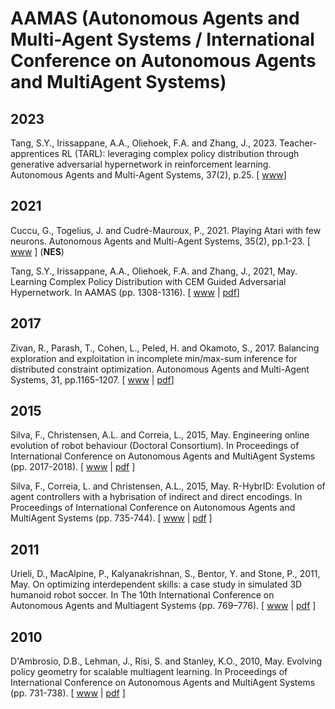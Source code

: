 # AAMAS (Autonomous Agents and Multi-Agent Systems / International Conference on Autonomous Agents and MultiAgent Systems)

## 2023

Tang, S.Y., Irissappane, A.A., Oliehoek, F.A. and Zhang, J., 2023. Teacher-apprentices RL (TARL): leveraging complex policy distribution through generative adversarial hypernetwork in reinforcement learning. Autonomous Agents and Multi-Agent Systems, 37(2), p.25. [ [www](https://link.springer.com/article/10.1007/s10458-023-09606-9)]

## 2021

Cuccu, G., Togelius, J. and Cudré-Mauroux, P., 2021. Playing Atari with few neurons. Autonomous Agents and Multi-Agent Systems, 35(2), pp.1-23. [ [www](https://link.springer.com/article/10.1007/s10458-021-09497-8) ] (**NES**)

Tang, S.Y., Irissappane, A.A., Oliehoek, F.A. and Zhang, J., 2021, May. Learning Complex Policy Distribution with CEM Guided Adversarial Hypernetwork. In AAMAS (pp. 1308-1316). [ [www](https://dl.acm.org/doi/abs/10.5555/3463952.3464103) | [pdf](https://pure.tudelft.nl/ws/files/96914657/p1308.pdf)]

## 2017

Zivan, R., Parash, T., Cohen, L., Peled, H. and Okamoto, S., 2017. Balancing exploration and exploitation in incomplete min/max-sum inference for distributed constraint optimization. Autonomous Agents and Multi-Agent Systems, 31, pp.1165-1207. [ [www](https://link.springer.com/article/10.1007/s10458-017-9360-1) | [pdf](https://tzin.bgu.ac.il/~zivanr/files/Maxsum_ADVP.pdf)]

## 2015

Silva, F., Christensen, A.L. and Correia, L., 2015, May. Engineering online evolution of robot behaviour (Doctoral Consortium). In Proceedings of International Conference on Autonomous Agents and MultiAgent Systems (pp. 2017-2018). [ [www](https://dl.acm.org/doi/abs/10.5555/2772879.2773554) | [pdf](https://www.ifaamas.org/Proceedings/aamas2015/aamas/p2017.pdf) ]

Silva, F., Correia, L. and Christensen, A.L., 2015, May. R-HybrID: Evolution of agent controllers with a hybrisation of indirect and direct encodings. In Proceedings of International Conference on Autonomous Agents and MultiAgent Systems (pp. 735-744). [ [www](https://dl.acm.org/doi/abs/10.5555/2772879.2773248) | [pdf](https://www.ifaamas.org/Proceedings/aamas2015/aamas/p735.pdf) ]

## 2011

Urieli, D., MacAlpine, P., Kalyanakrishnan, S., Bentor, Y. and Stone, P., 2011, May. On optimizing interdependent skills: a case study in simulated 3D humanoid robot soccer. In The 10th International Conference on Autonomous Agents and Multiagent Systems (pp. 769–776). [ [www](https://dl.acm.org/doi/abs/10.5555/2031678.2031727) | [pdf](https://www.ifaamas.org/Proceedings/aamas2011/papers/A6_B69.pdf) ]

## 2010

D'Ambrosio, D.B., Lehman, J., Risi, S. and Stanley, K.O., 2010, May. Evolving policy geometry for scalable multiagent learning. In Proceedings of International Conference on Autonomous Agents and MultiAgent Systems (pp. 731-738). [ [www](https://dl.acm.org/doi/abs/10.5555/1838206.1838303) | [pdf](https://ifaamas.org/Proceedings/aamas2010/pdf/01%20Full%20Papers/15_04_FP_0630.pdf) ]
